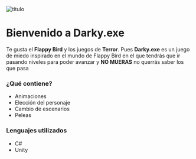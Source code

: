 ![titulo]([https://imgur.com/a/qmsTSCb](https://imgur.com/a/QH7H9PN))
# Bienvenido a Darky.exe
Te gusta el **Flappy Bird** y los juegos de **Terror**. Pues **Darky.exe** es un juego de miedo inspirado en el mundo de Flappy Bird en el que tendrás que ir pasando niveles para poder avanzar y **NO MUERAS** no querrás saber los que pasa
 
 
 ### ¿Qué contiene?
 - Animaciones
 - Elección del personaje
 - Cambio de escenarios
 - Peleas

### Lenguajes utilizados
- C#
- Unity
